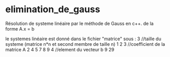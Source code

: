 # elimination_de_gauss
Résolution de systeme linéaire par le méthode de Gauss en c++.
de la forme A.x = b

le systemes linéaire est donné dans le fichier "matrice" sous :
3 //taille du systeme (matrice n*n et second membre de taille n)
1 2 3 //coefficient de la matrice A
2 4 5
7 8 9
4     //element du vecteur b
9
29
